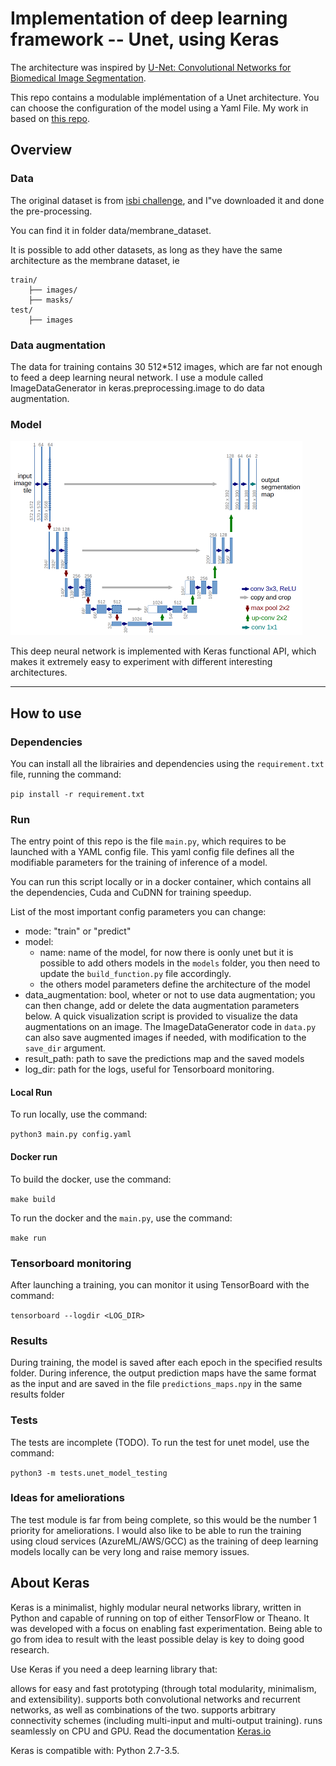 # Implementation of deep learning framework -- Unet, using Keras

The architecture was inspired by [U-Net: Convolutional Networks for Biomedical Image Segmentation](http://lmb.informatik.uni-freiburg.de/people/ronneber/u-net/).

This repo contains a modulable implémentation of a Unet architecture. You can choose the configuration of the model using a Yaml File. My work in based on [this repo](https://github.com/zhixuhao/unet).

## Overview

### Data

The original dataset is from [isbi challenge](http://brainiac2.mit.edu/isbi_challenge/), and I"ve downloaded it and done the pre-processing.

You can find it in folder data/membrane_dataset.

It is possible to add other datasets, as long as they have the same architecture as the membrane dataset, ie 
```
train/
    ├── images/
    ├── masks/
test/
    ├── images
```

### Data augmentation

The data for training contains 30 512*512 images, which are far not enough to feed a deep learning neural network. I use a module called ImageDataGenerator in keras.preprocessing.image to do data augmentation.


### Model

![img/u-net-architecture.png](img/u-net-architecture.png)

This deep neural network is implemented with Keras functional API, which makes it extremely easy to experiment with different interesting architectures.


---

## How to use

### Dependencies

You can install all the librairies and dependencies using the `requirement.txt` file, running the command: 

`pip install -r requirement.txt`

### Run 

The entry point of this repo is the file `main.py`, which requires to be launched with a YAML config file. This yaml config file defines all the modifiable parameters for the training of inference of a model. 

You can run this script locally or in a docker container, which contains all the dependencies, Cuda and CuDNN for training speedup.

List of the most important config parameters you can change:
- mode: "train" or "predict"
- model: 
    - name: name of the model, for now there is oonly unet but it is possible to add others models in the `models` folder, you then need to update the `build_function.py` file accordingly.
    - the others model parameters define the architecture of the model
- data_augmentation: bool, wheter or not to use data augmentation; you can then change, add or delete the data augmentation parameters below. A quick visualization script is provided to visualize the data augmentations on an image. The ImageDataGenerator code in `data.py` can also save augmented images if needed, with modification to the `save_dir` argument.
- result_path: path to save the predictions map and the saved models
- log_dir: path for the logs, useful for Tensorboard monitoring.


#### Local Run

To run locally, use the command:

`python3 main.py config.yaml`

#### Docker run

To build the docker, use the command:

`make build`

To run the docker and the `main.py`, use the command:

`make run`

### Tensorboard monitoring

After launching a training, you can monitor it using TensorBoard with the command:

`tensorboard --logdir <LOG_DIR>`

### Results

During training, the model is saved after each epoch in the specified results folder. During inference, the output prediction maps have the same format as the input and are saved in the file  `predictions_maps.npy` in the same results folder

### Tests

The tests are incomplete (TODO). To run the test for unet model, use the command:

`python3 -m tests.unet_model_testing`

### Ideas for ameliorations

The test module is far from being complete, so this would be the number 1 priority for ameliorations. I would also like to be able to run the training using cloud services (AzureML/AWS/GCC) as the training of deep learning models locally can be very long and raise memory issues. 

## About Keras

Keras is a minimalist, highly modular neural networks library, written in Python and capable of running on top of either TensorFlow or Theano. It was developed with a focus on enabling fast experimentation. Being able to go from idea to result with the least possible delay is key to doing good research.

Use Keras if you need a deep learning library that:

allows for easy and fast prototyping (through total modularity, minimalism, and extensibility).
supports both convolutional networks and recurrent networks, as well as combinations of the two.
supports arbitrary connectivity schemes (including multi-input and multi-output training).
runs seamlessly on CPU and GPU.
Read the documentation [Keras.io](http://keras.io/)

Keras is compatible with: Python 2.7-3.5.
